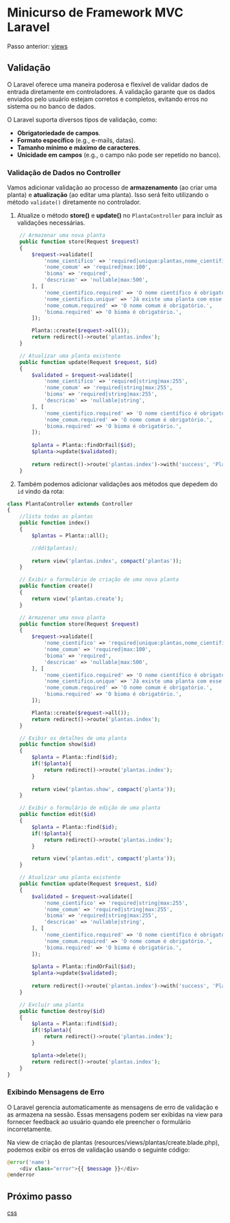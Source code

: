 # Minicurso de Framework MVC Laravel 

Passo anterior: [views]()

## Validação

O Laravel oferece uma maneira poderosa e flexível de validar dados de entrada diretamente em controladores. A validação garante que os dados enviados pelo usuário estejam corretos e completos, evitando erros no sistema ou no banco de dados.

O Laravel suporta diversos tipos de validação, como:

- **Obrigatoriedade de campos**.
- **Formato específico** (e.g., e-mails, datas).
- **Tamanho mínimo e máximo de caracteres**.
- **Unicidade em campos** (e.g., o campo não pode ser repetido no banco).

### Validação de Dados no Controller
Vamos adicionar validação ao processo de **armazenamento** (ao criar uma planta) e **atualização** (ao editar uma planta). Isso será feito utilizando o método ``validate()`` diretamente no controlador.

1. Atualize o método **store()** e **update()** no ``PlantaController`` para incluir as validações necessárias.
```php
    // Armazenar uma nova planta
    public function store(Request $request)
    {
        $request->validate([
            'nome_cientifico' => 'required|unique:plantas,nome_cientifico|max:255',
            'nome_comum' => 'required|max:100',
            'bioma' => 'required',
            'descricao' => 'nullable|max:500',
        ], [
            'nome_cientifico.required' => 'O nome científico é obrigatório.',
            'nome_cientifico.unique' => 'Já existe uma planta com esse nome científico.',
            'nome_comum.required' => 'O nome comum é obrigatório.',
            'bioma.required' => 'O bioma é obrigatório.',
        ]);

        Planta::create($request->all());
        return redirect()->route('plantas.index');
    }

    // Atualizar uma planta existente
    public function update(Request $request, $id)
    {
        $validated = $request->validate([
            'nome_cientifico' => 'required|string|max:255',
            'nome_comum' => 'required|string|max:255',
            'bioma' => 'required|string|max:255',
            'descricao' => 'nullable|string',
        ], [
            'nome_cientifico.required' => 'O nome científico é obrigatório.',
            'nome_comum.required' => 'O nome comum é obrigatório.',
            'bioma.required' => 'O bioma é obrigatório.',
        ]);
    
        $planta = Planta::findOrFail($id);
        $planta->update($validated);
    
        return redirect()->route('plantas.index')->with('success', 'Planta atualizada com sucesso!');
    }
```
2. Também podemos adicionar validações aos métodos que depedem do ``id`` vindo da rota:
```php
class PlantaController extends Controller
{
    //lista todas as plantas
    public function index()
    {
        $plantas = Planta::all();

        //dd($plantas);
    
        return view('plantas.index', compact('plantas'));
    }

    // Exibir o formulário de criação de uma nova planta
    public function create()
    {
        return view('plantas.create');
    }

    // Armazenar uma nova planta
    public function store(Request $request)
    {
        $request->validate([
            'nome_cientifico' => 'required|unique:plantas,nome_cientifico|max:255',
            'nome_comum' => 'required|max:100',
            'bioma' => 'required',
            'descricao' => 'nullable|max:500',
        ], [
            'nome_cientifico.required' => 'O nome científico é obrigatório.',
            'nome_cientifico.unique' => 'Já existe uma planta com esse nome científico.',
            'nome_comum.required' => 'O nome comum é obrigatório.',
            'bioma.required' => 'O bioma é obrigatório.',
        ]);

        Planta::create($request->all());
        return redirect()->route('plantas.index');
    }

    // Exibir os detalhes de uma planta
    public function show($id)
    {
        $planta = Planta::find($id);
        if(!$planta){
            return redirect()->route('plantas.index');
        }
            
        return view('plantas.show', compact('planta'));
    }

    // Exibir o formulário de edição de uma planta
    public function edit($id)
    {
        $planta = Planta::find($id);
        if(!$planta){
            return redirect()->route('plantas.index');
        }

        return view('plantas.edit', compact('planta'));
    }

    // Atualizar uma planta existente
    public function update(Request $request, $id)
    {
        $validated = $request->validate([
            'nome_cientifico' => 'required|string|max:255',
            'nome_comum' => 'required|string|max:255',
            'bioma' => 'required|string|max:255',
            'descricao' => 'nullable|string',
        ], [
            'nome_cientifico.required' => 'O nome científico é obrigatório.',
            'nome_comum.required' => 'O nome comum é obrigatório.',
            'bioma.required' => 'O bioma é obrigatório.',
        ]);
    
        $planta = Planta::findOrFail($id);
        $planta->update($validated);
    
        return redirect()->route('plantas.index')->with('success', 'Planta atualizada com sucesso!');
    }

    // Excluir uma planta
    public function destroy($id)
    {
        $planta = Planta::find($id);
        if(!$planta){
            return redirect()->route('plantas.index');
        }

        $planta->delete();
        return redirect()->route('plantas.index');
    }
}
```

### Exibindo Mensagens de Erro
O Laravel gerencia automaticamente as mensagens de erro de validação e as armazena na sessão. Essas mensagens podem ser exibidas na view para fornecer feedback ao usuário quando ele preencher o formulário incorretamente.

Na view de criação de plantas (resources/views/plantas/create.blade.php), podemos exibir os erros de validação usando o seguinte código:
```php
@error('name')
    <div class="error">{{ $message }}</div>
@enderror
```
## Próximo passo
[css]()